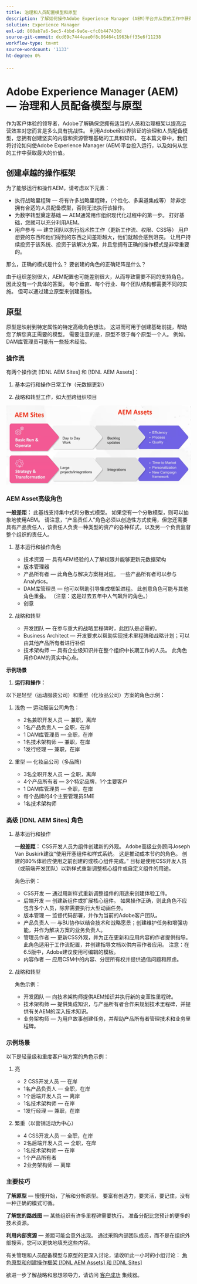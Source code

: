 ```yaml
---
title: 治理和人员配置模型和原型
description: 了解如何操作Adobe Experience Manager (AEM)平台并从您的工作中获得最大价值。
solution: Experience Manager
exl-id: 808ab7a6-5ec5-4bbd-9a6e-cfc0b447430d
source-git-commit: dcd69c7444eae0f8c86464c1963bff35e6f11238
workflow-type: tm+mt
source-wordcount: '1133'
ht-degree: 0%

---
```


# Adobe Experience Manager (AEM) — 治理和人员配备模型与原型

作为客户体验的领导者，Adobe了解确保您拥有适当的人员和治理框架以提高运营效率对您而言是多么具有挑战性。 利用Adobe经业界验证的治理和人员配备模型，您拥有创建坚实的内容和资源管理基础的工具和知识。 在本篇文章中，我们将讨论如何使Adobe Experience Manager (AEM)平台投入运行，以及如何从您的工作中获取最大的价值。

## 创建卓越的操作框架

为了能够运行和操作AEM，请考虑以下元素：

* 执行战略里程碑 — 将有许多战略里程碑，（个性化、多渠道集成等） 除非您拥有合适的人员配备模型，否则无法执行该操作。
* 为数字转型奠定基础 — AEM通常用作组织现代化过程中的第一步。 打好基础，您就可以充分利用AEM。
* 用户参与 — 建立团队以执行战术性工作（更新工作流、权限、CSS等） 用户想要的东西和他们得到的东西之间差距越大，他们就越会感到沮丧。 让用户持续投资于该系统、投资于该解决方案，并且您拥有正确的操作模式是非常重要的。

那么，正确的模式是什么？ 要创建的角色的正确矩阵是什么？

由于组织差别很大，AEM配置也可能差别很大，从而导致需要不同的支持角色，因此没有一个具体的答案。 每个垂直、每个行业、每个团队结构都需要不同的实施。 但可以通过建立原型来创建基线。

## 原型

原型是映射到特定属性的特定高级角色想法。 这进而可用于创建基础前提，帮助您了解您真正需要的模型。 需要注意的是，原型不限于每个原型一个人。 例如，DAM库管理员可能有一些技术经验。

### 操作流

有两个操作流 [!DNL AEM Sites] 和 [!DNL AEM Assets]：

1. 基本运行和操作日常工作（元数据更新）

1. 战略和转型工作，如大型跨组织项目

![可操作流](assets/streams-of-operationalization.png)

### AEM Asset高级角色

**一般差距：** 此基线支持集中式和分散式模型。 如果您有一个分散模型，则可以抽象地使用AEM。 请注意，“产品责任人”角色必须以创造性方式使用，但您还需要具有产品责任人，该责任人负责一种类型的资产的各种样式，以及另一个负责监督整个组织的责任人。

1. 基本运行和操作角色

   * 技术资源 — 具有AEM经验的人了解权限并能够更新元数据架构
   * 版本管理器
   * 产品所有者 — 此角色与解决方案相对应。 一些产品所有者可以参与Analytics。
   * DAM库管理员 — 他可以帮助引导集成框架进程。 此创意角色可能与其他角色重叠。 （注意：这是过去五年中人气飙升的角色。）
   * 创意

1. 战略和转型

   * 开发团队 — 在参与重大的战略里程碑时，此团队是必需的。
   * Business Architect — 开发要求以帮助实现技术里程碑和战略计划；可以由其他产品所有者进行补偿
   * 技术架构师 — 具有企业级知识并在整个组织中长期工作的人员。 此角色用作DAM的真实中心点。

**示例场景**

1. **运行和操作：**

以下是轻型（运动服装公司）和重型（化妆品公司）方案的角色示例：

1. 浅色 — 运动服装公司角色：

   * 2名兼职开发人员 — 兼职，离岸
   * 1名产品负责人 — 全职，在岸
   * 1 DAM库管理员 — 全职，在岸
   * 1名技术架构师 — 兼职，在岸
   * 1发行经理 — 兼职，在岸

1. 重型 — 化妆品公司（多品牌）

   * 3名全职开发人员 — 全职，离岸
   * 4个产品所有者 — 3个特定品牌，1个主要客户
   * 1 DAM库管理员 — 全职，在岸
   * 每个品牌的4个主要管理员SME
   * 1名技术架构师

### 高级 [!DNL AEM Sites] 角色

1. 基本运行和操作

   **一般差距：** CSS开发人员为组件创建新的外观。 Adobe高级业务顾问Joseph Van Buskirk建议“使用开塞组件和样式系统。 这是推动成本节约的角色。 创建的80%体验应使用之前创建的或核心组件完成。” 目标是使用CSS开发人员（或前端开发团队）以新样式重新调整核心组件或自定义组件的用途。

   角色示例：

   * CSS开发 — 通过用新样式重新调整组件的用途来创建体验工件。
   * 后端开发 — 创建新组件或扩展核心组件。 如果操作正确，则此角色不应包含多个人员，除非需要执行大型动画任务。
   * 版本管理 — 监督代码部署，并作为当前的Adobe客户团队。
   * 产品负责人 — 与BU协作以结合技术和战略愿景；创建维护任务和增强功能，并作为解决方案的业务负责人。
   * 管理员作者 — 更新CSS外观，并为正在更新和应用内容的作者提供指导。 此角色适用于工作流配置，并创建指导文档以供内容作者应用。 注意：在6.5版中，Adobe建议使用可编辑的模板。
   * 内容作者 — 应用CSM中的内容、分层所有权并提供通信问题和顾虑。

1. 战略和转型

   角色示例：

   * 开发团队 — 向技术架构师提供AEM知识并执行新的变革性里程碑。
   * 技术架构师 — 提供集成知识，与产品所有者合作来规划技术里程碑，并提供有关AEM的深入技术知识。
   * 业务架构师 — 为用户故事创建任务，并帮助产品所有者管理技术和业务里程碑。

### 示例场景

以下是轻量级和重度客户端方案的角色示例：

1. 亮

   * 2 CSS开发人员 — 在岸
   * 1名产品负责人 — 全职，在岸
   * 1个后端开发人员 — 离岸
   * 1名技术架构师 — 在岸
   * 1发行经理 — 兼职，在岸

1. 繁重（以营销活动为中心）

   * 4 CSS开发人员 — 全职，在岸
   * 2名后端开发人员 — 全职，在岸
   * 1名技术架构师 — 在岸
   * 1个产品所有者
   * 2业务架构师 — 离岸

### 主要技巧

**了解原型**  — 慢慢开始，了解和分析原型。 要富有创造力，要灵活，要记住，没有一种正确的模式可循。

**了解您的路线图**  — 某些组织有许多里程碑需要执行。 准备分配比您预计的更多的技术资源。

**利用内部资源**  — 差距可能会意外出现。 通过采购内部团队成员，而不是在组织外部搜索，您可以更快地填充这些内容。

有关管理和人员配备模型与原型的更深入讨论，请收听此一小时的小组讨论： [角色原型和创建操作框架 [!DNL AEM Assets] 和 [!DNL Sites]](https://adobecustomersuccess.adobeconnect.com/p8ml5nmy0758mp4/)

欲进一步了解战略和思想领导力，请访问 [客户成功](https://experienceleague.adobe.com/docs/customer-success/customer-success/overview.html) 集线器。
